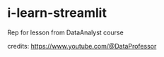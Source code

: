 # i-learn-streamlit
Rep for lesson from DataAnalyst course

credits: https://www.youtube.com/@DataProfessor
